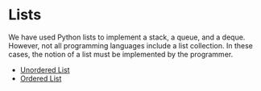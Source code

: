 
<h1>Lists</h1>

<p>We have used Python lists to implement a stack, a queue, and a deque. However, not all programming languages include a list collection. In these cases, the notion of a list must be implemented by the programmer.</p>

<ul>
  <li><a href="contents/unordered_list">Unordered List<a>

  <li><a href="contents/ordered_list">Ordered List<a>
</ul>
